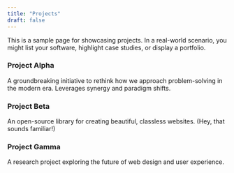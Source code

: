```yaml
---
title: "Projects"
draft: false
---
```


This is a sample page for showcasing projects. In a real-world scenario, you might list your software, highlight case studies, or display a portfolio.

### Project Alpha
A groundbreaking initiative to rethink how we approach problem-solving in the modern era. Leverages synergy and paradigm shifts.

### Project Beta
An open-source library for creating beautiful, classless websites. (Hey, that sounds familiar!)

### Project Gamma
A research project exploring the future of web design and user experience.
